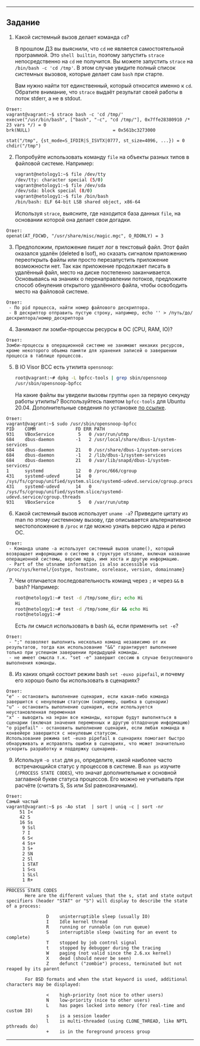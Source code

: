 ------

## Задание

1. Какой системный вызов делает команда `cd`? 

    В прошлом ДЗ вы выяснили, что `cd` не является самостоятельной  программой. Это `shell builtin`, поэтому запустить `strace` непосредственно на `cd` не получится. Вы можете запустить `strace` на `/bin/bash -c 'cd /tmp'`. В этом случае увидите полный список системных вызовов, которые делает сам `bash` при старте. 

    Вам нужно найти тот единственный, который относится именно к `cd`. Обратите внимание, что `strace` выдаёт результат своей работы в поток stderr, а не в stdout.
```
Ответ:
vagrant@vagrant:~$ strace bash -c 'cd /tmp/'
execve("/usr/bin/bash", ["bash", "-c", "cd /tmp/"], 0x7ffe28380910 /* 23 vars */) = 0
brk(NULL)                               = 0x561bc3273000

stat("/tmp", {st_mode=S_IFDIR|S_ISVTX|0777, st_size=4096, ...}) = 0
chdir("/tmp")
```

2. Попробуйте использовать команду `file` на объекты разных типов в файловой системе. Например:

    ```bash
    vagrant@netology1:~$ file /dev/tty
    /dev/tty: character special (5/0)
    vagrant@netology1:~$ file /dev/sda
    /dev/sda: block special (8/0)
    vagrant@netology1:~$ file /bin/bash
    /bin/bash: ELF 64-bit LSB shared object, x86-64
    ```
    
    Используя `strace`, выясните, где находится база данных `file`, на основании которой она делает свои догадки.
```
Ответ:
openat(AT_FDCWD, "/usr/share/misc/magic.mgc", O_RDONLY) = 3
```

3. Предположим, приложение пишет лог в текстовый файл. Этот файл оказался удалён (deleted в lsof), но сказать сигналом приложению переоткрыть файлы или просто перезапустить приложение возможности нет. Так как приложение продолжает писать в удалённый файл, место на диске постепенно заканчивается. Основываясь на знаниях о перенаправлении потоков, предложите способ обнуления открытого удалённого файла, чтобы освободить место на файловой системе.
```
Ответ:
 - По pid процесса, найти номер файлового дескриптора.
 - В дескриптор отправить пустую строку, например, echo '' > /путь/до/дескриптора/номер_дескриптора
```

4. Занимают ли зомби-процессы ресурсы в ОС (CPU, RAM, IO)?
```
Ответ:
Зомби-процессы в операционной системе не занимают никаких ресурсов, кроме некоторого объема памяти для хранения записей о завершении процесса в таблице процессов.
```
5. В IO Visor BCC есть утилита `opensnoop`:

    ```bash
    root@vagrant:~# dpkg -L bpfcc-tools | grep sbin/opensnoop
    /usr/sbin/opensnoop-bpfcc
    ```
    
    На какие файлы вы увидели вызовы группы `open` за первую секунду работы утилиты? Воспользуйтесь пакетом `bpfcc-tools` для Ubuntu 20.04. Дополнительные сведения по установке [по ссылке](https://github.com/iovisor/bcc/blob/master/INSTALL.md).
```
Ответ:
vagrant@vagrant:~$ sudo /usr/sbin/opensnoop-bpfcc
PID    COMM               FD ERR PATH
931    VBoxService         5   0 /var/run/utmp
684    dbus-daemon        -1   2 /usr/local/share/dbus-1/system-services
684    dbus-daemon        21   0 /usr/share/dbus-1/system-services
684    dbus-daemon        -1   2 /lib/dbus-1/system-services
684    dbus-daemon        21   0 /var/lib/snapd/dbus-1/system-services/
1      systemd            12   0 /proc/666/cgroup
431    systemd-udevd      14   0 /sys/fs/cgroup/unified/system.slice/systemd-udevd.service/cgroup.procs
431    systemd-udevd      14   0 /sys/fs/cgroup/unified/system.slice/systemd-udevd.service/cgroup.threads
931    VBoxService         5   0 /var/run/utmp

```
6. Какой системный вызов использует `uname -a`? Приведите цитату из man по этому системному вызову, где описывается альтернативное местоположение в `/proc` и где можно узнать версию ядра и релиз ОС.
```
Ответ:
 - Команда uname -a использует системный вызов uname(), который возвращает информацию о системе в структуре utsname, включая название операционной системы, версию ядра, имя хоста и другую информацию.
 - Part of the utsname information is also accessible via /proc/sys/kernel/{ostype, hostname, osrelease, version, domainname}
```
7. Чем отличается последовательность команд через `;` и через `&&` в bash? Например:

    ```bash
    root@netology1:~# test -d /tmp/some_dir; echo Hi
    Hi
    root@netology1:~# test -d /tmp/some_dir && echo Hi
    root@netology1:~#
    ```
    
    Есть ли смысл использовать в bash `&&`, если применить `set -e`?
```
Ответ:
 - ";" позволяет выполнить несколько команд независимо от их результатов, тогда как использование "&&" гарантирует выполнение только при успешном завершении предыдущей команды.
 - не имеет смысла т.к. "set -e" завершит сессию в случае безуспешного выполнения команды.
```
8. Из каких опций состоит режим bash `set -euxo pipefail`, и почему его хорошо было бы использовать в сценариях?
```
Ответ:
"e" - остановить выполнение сценария, если какая-либо команда завершится с ненулевым статусом (например, ошибка в сценарии)
"u" - остановить выполнение сценария, если используется неустановленная переменная
"x" - выводить на экран все команды, которые будут выполняться в сценарии (включая значения переменных и другую отладочную информацию)
"o pipefail" - остановить выполнение сценария, если любая команда в конвейере завершится с ненулевым статусом.
Использование режима set -euxo pipefail в сценариях помогает быстро обнаруживать и исправлять ошибки в сценариях, что может значительно ускорить разработку и поддержку сценариев.
```
9. Используя `-o stat` для `ps`, определите, какой наиболее часто встречающийся статус у процессов в системе. В `man ps` изучите (`/PROCESS STATE CODES`), что значат дополнительные к основной заглавной букве статуса процессов. Его можно не учитывать при расчёте (считать S, Ss или Ssl равнозначными).
```
Ответ:
Самый частый
vagrant@vagrant:~$ ps -Ao stat  | sort | uniq -c | sort -nr
     51 I<
     42 S
     16 Ss
      9 Ssl
      7 I
      6 S<
      4 Ss+
      3 S+
      2 SN
      2 Sl
      1 STAT
      1 S<s
      1 SLsl
      1 R+
_________
PROCESS STATE CODES
       Here are the different values that the s, stat and state output specifiers (header "STAT" or "S") will display to describe the state of a process:

               D    uninterruptible sleep (usually IO)
               I    Idle kernel thread
               R    running or runnable (on run queue)
               S    interruptible sleep (waiting for an event to complete)
               T    stopped by job control signal
               t    stopped by debugger during the tracing
               W    paging (not valid since the 2.6.xx kernel)
               X    dead (should never be seen)
               Z    defunct ("zombie") process, terminated but not reaped by its parent

       For BSD formats and when the stat keyword is used, additional characters may be displayed:

               <    high-priority (not nice to other users)
               N    low-priority (nice to other users)
               L    has pages locked into memory (for real-time and custom IO)
               s    is a session leader
               l    is multi-threaded (using CLONE_THREAD, like NPTL pthreads do)
               +    is in the foreground process group

```
----
